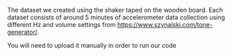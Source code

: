 The dataset we created using the shaker taped on the wooden board. Each dataset consists of around 5 minutes of accelerometer data collection using different Hz and volume settings from https://www.szynalski.com/tone-generator/. 

You will need to upload it manually in order to run our code
